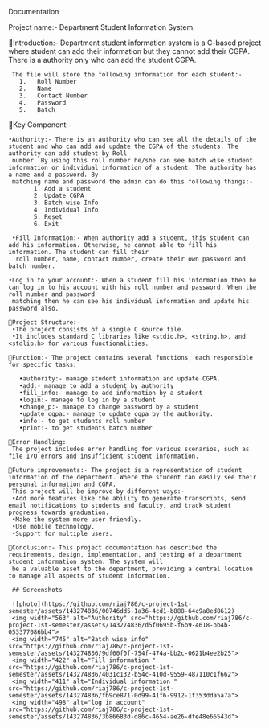 Documentation

Project name:- Department Student Information System.

Introduction:- Department student information system is a C-based project where student can add their information but they cannot add their CGPA. There is a authority only who can add the student CGPA.

     The file will store the following information for each student:-
       1.	Roll Number
       2.	Name
       3.	Contact Number
       4.	Password
       5.	Batch
Key Component:-

    •Authority:- There is an authority who can see all the details of the student and who can add and update the CGPA of the students. The authority can add student by Roll 
     number. By using this roll number he/she can see batch wise student information or individual information of a student. The authority has a name and a password. By 
     matching name and password the admin can do this following things:-
           1. Add a student
           2. Update CGPA
           3. Batch wise Info
           4. Individual Info
           5. Reset
           6. Exit

     •Fill Information:- When authority add a student, this student can add his information. Otherwise, he cannot able to fill his information. The student can fill their 
      roll number, name, contact number, create their own password and  batch number.

    •Log in to your account:- When a student fill his information then he can log in to his account with his roll number and password. When the roll number and password 
     matching then he can see his individual information and update his password also.
     
    Project Structure:-
     •The project consists of a single C source file.
     •It includes standard C libraries like <stdio.h>, <string.h>, and <stdlib.h> for various functionalities.

    Function:- The project contains several functions, each responsible for specific tasks:
    
       •authority:- manage student information and update CGPA.
       •add:- manage to add a student by authority
       •fill_info:- manage to add information by a student
       •login:- manage to log in by a student
       •change_p:- manage to change password by a student
       •update_cgpa:- manage to update cgpa by the authority.
       •info:- to get students roll number
       •print:- to get students batch number

    Error Handling:
     The project includes error handling for various scenarios, such as file I/O errors and insufficient student information.

    Future improvements:- The project is a representation of student information of the department. Where the student can easily see their personal information and CGPA. 
     This project will be improve by different ways:-
     •Add more features like the ability to generate transcripts, send email notifications to students and faculty, and track student progress towards graduation.
     •Make the system more user friendly.
     •Use mobile technology.
     •Support for multiple users.

    Conclusion:- This project documentation has described the requirements, design, implementation, and testing of a department student information system. The system will 
     be a valuable asset to the department, providing a central location to manage all aspects of student information.

     ## Screenshots

     ![photo](https://github.com/riaj786/c-project-1st-semester/assets/143274836/00746dd5-1a36-4cd1-b888-64c9a8ed8612)
     <img width="563" alt="Authority" src="https://github.com/riaj786/c-project-1st-semester/assets/143274836/d5f0695b-f6b9-4618-bb4b-053377086bb4">
     <img width="745" alt="Batch wise info" src="https://github.com/riaj786/c-project-1st-semester/assets/143274836/9df60f0f-754f-474a-bb2c-0621b4ee2b25">
     <img width="422" alt="Fill information " src="https://github.com/riaj786/c-project-1st-semester/assets/143274836/4031c132-b54c-410d-9559-487110c1f662">
     <img width="411" alt="Individual information " src="https://github.com/riaj786/c-project-1st-semester/assets/143274836/fb9ce871-0d99-41f6-9912-1f353dda5a7a">
     <img width="498" alt="log in account" src="https://github.com/riaj786/c-project-1st-semester/assets/143274836/3b86683d-d86c-4654-ae26-dfe48e66543d">



